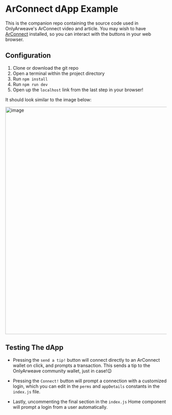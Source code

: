 # ArConnect dApp Example

This is the companion repo containing the source code used in OnlyArweave's ArConnect video and article.
You may wish to have [ArConnect](https://www.arconnect.io) installed, so you can interact with the buttons in your web browser.

## Configuration

1. Clone or download the git repo
2. Open a terminal within the project directory
3. Run `npm install`
4. Run `npm run dev`
5. Open up the `localhost` link from the last step in your browser! 

It should look similar to the image below:

<img width="710" alt="image" src="https://user-images.githubusercontent.com/78179933/181199908-50837100-d45e-45af-b574-6c3142040282.png">

## Testing The dApp

- Pressing the `send a tip!` button will connect directly to an ArConnect wallet on click, and prompts a transaction. 
This sends a tip to the OnlyArweave community wallet, just in case!😉

- Pressing the `Connect!` button will prompt a connection with a customized login, which you can edit in the `perms` and `appDetails` constants in the `index.js` file.

- Lastly, uncommenting the final section in the `index.js` Home component will prompt a login from a user automatically.

